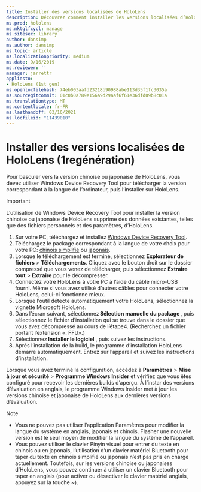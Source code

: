 ```yaml
---
title: Installer des versions localisées de HoloLens
description: Découvrez comment installer les versions localisées d’HoloLens (1ère génération), y compris les versions chinoise et japonaise.
ms.prod: hololens
ms.mktglfcycl: manage
ms.sitesec: library
author: dansimp
ms.author: dansimp
ms.topic: article
ms.localizationpriority: medium
ms.date: 9/16/2019
ms.reviewer: ''
manager: jarrettr
appliesto:
- HoloLens (1st gen)
ms.openlocfilehash: 74eb003aafd23218b90988abe113d35f1fc3035a
ms.sourcegitcommit: 01c0b0a789e156a9d29aaf6f61e36dfd09b8c01a
ms.translationtype: MT
ms.contentlocale: fr-FR
ms.lasthandoff: 03/16/2021
ms.locfileid: "11439010"
---
```

# <a name="install-localized-versions-of-hololens-1st-gen"></a>Installer des versions localisées de HoloLens (1regénération)

Pour basculer vers la version chinoise ou japonaise de HoloLens, vous devez utiliser Windows Device Recovery Tool pour télécharger la version correspondant à la langue de l’ordinateur, puis l’installer sur HoloLens.

> [!IMPORTANT]
> L’utilisation de Windows Device Recovery Tool pour installer la version chinoise ou japonaise de HoloLens supprime des données existantes, telles que des fichiers personnels et des paramètres, d’HoloLens. 

1. Sur votre PC, téléchargez et installez [Windows Device Recovery Tool](https://support.microsoft.com/help/12379).
1. Téléchargez le package correspondant à la langue de votre choix pour votre PC: [chinois simplifié](https://aka.ms/hololensdownload-ch) ou [japonais](https://aka.ms/hololensdownload-jp).
1. Lorsque le téléchargement est terminé, sélectionnez **Explorateur de fichiers** > **Téléchargements**. Cliquez avec le bouton droit sur le dossier compressé que vous venez de télécharger, puis sélectionnez **Extraire tout** > **Extraire** pour le décompresser.
1. Connectez votre HoloLens à votre PC à l’aide du câble micro-USB fourni. Même si vous avez utilisé d’autres câbles pour connecter votre HoloLens, celui-ci fonctionne mieux.
1. Lorsque l’outil détecte automatiquement votre HoloLens, sélectionnez la vignette Microsoft HoloLens.
1. Dans l’écran suivant, sélectionnez **Sélection manuelle du package** , puis sélectionnez le fichier d’installation qui se trouve dans le dossier que vous avez décompressé au cours de l’étape4. (Recherchez un fichier portant l’extension «. FFU».) 
1. Sélectionnez **Installer le logiciel** , puis suivez les instructions. 
1. Après l’installation de la build, le programme d’installation HoloLens démarre automatiquement. Entrez sur l’appareil et suivez les instructions d’installation. 

Lorsque vous avez terminé la configuration, accédez à **Paramètres** > **Mise à jour et sécurité** > **Programme Windows Insider** et vérifiez que vous êtes configuré pour recevoir les dernières builds d’aperçu. À l’instar des versions d’évaluation en anglais, le programme Windows Insider met à jour les versions chinoise et japonaise de HoloLens aux dernières versions d’évaluation.

> [!NOTE]
>  
> - Vous ne pouvez pas utiliser l’application Paramètres pour modifier la langue du système en anglais, japonais et chinois. Flasher une nouvelle version est le seul moyen de modifier la langue du système de l’appareil.
> - Vous pouvez utiliser le clavier Pinyin visuel pour entrer du texte en chinois ou en japonais, l’utilisation d’un clavier matériel Bluetooth pour taper du texte en chinois simplifié ou japonais n’est pas pris en charge actuellement.  Toutefois, sur les versions chinoise ou japonaises d’HoloLens, vous pouvez continuer à utiliser un clavier Bluetooth pour taper en anglais (pour activer ou désactiver le clavier matériel anglais, appuyez sur la touche ~).
